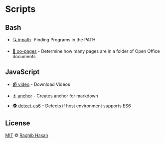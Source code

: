 # Scripts

## Bash

* [🔍 inpath](./inpath)- Finding Programs in the PATH

* [🤔 oo-pages](./oop) - Determine how many pages are in a folder of Open Office documents

## JavaScript

* [📹 video](./video.js) - Download Videos

* [⚓️ anchor](./anchor.js) - Creates anchor for markdown

* [🕵️ detect-es6](./detect-es6.js) - Detects if host environment supports ES6


## License
[MIT](./license) © [Raghib Hasan](http://raghibm.com/)
